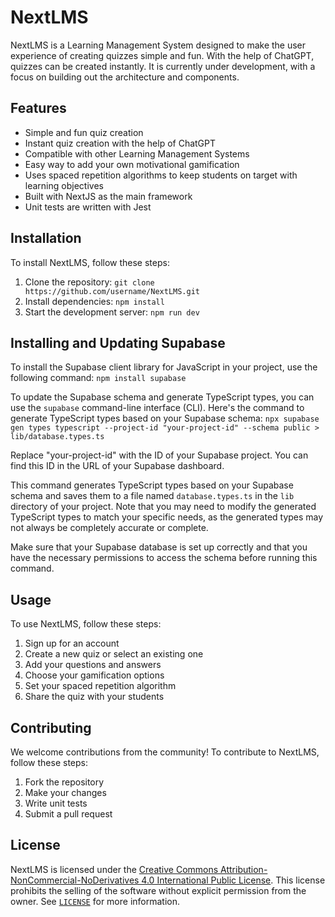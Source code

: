 

# NextLMS

NextLMS is a Learning Management System designed to make the user experience of creating quizzes simple and fun. With the help of ChatGPT, quizzes can be created instantly. It is currently under development, with a focus on building out the architecture and components. 

## Features

- Simple and fun quiz creation
- Instant quiz creation with the help of ChatGPT
- Compatible with other Learning Management Systems
- Easy way to add your own motivational gamification
- Uses spaced repetition algorithms to keep students on target with learning objectives
- Built with NextJS as the main framework
- Unit tests are written with Jest

## Installation

To install NextLMS, follow these steps:

1. Clone the repository: `git clone https://github.com/username/NextLMS.git`
2. Install dependencies: `npm install`
3. Start the development server: `npm run dev`

## Installing and Updating Supabase

To install the Supabase client library for JavaScript in your project, use the following command:
`npm install supabase`

To update the Supabase schema and generate TypeScript types, you can use the `supabase` command-line interface (CLI). Here's the command to generate TypeScript types based on your Supabase schema:
`npx supabase gen types typescript --project-id "your-project-id" --schema public > lib/database.types.ts`

Replace "your-project-id" with the ID of your Supabase project. You can find this ID in the URL of your Supabase dashboard.

This command generates TypeScript types based on your Supabase schema and saves them to a file named `database.types.ts` in the `lib` directory of your project. Note that you may need to modify the generated TypeScript types to match your specific needs, as the generated types may not always be completely accurate or complete.

Make sure that your Supabase database is set up correctly and that you have the necessary permissions to access the schema before running this command.


## Usage

To use NextLMS, follow these steps:

1. Sign up for an account
2. Create a new quiz or select an existing one
3. Add your questions and answers
4. Choose your gamification options
5. Set your spaced repetition algorithm
6. Share the quiz with your students
    
## Contributing

We welcome contributions from the community! To contribute to NextLMS, follow these steps:

1. Fork the repository
2. Make your changes
3. Write unit tests
4. Submit a pull request

## License

NextLMS is licensed under the [Creative Commons Attribution-NonCommercial-NoDerivatives 4.0 International Public License](https://creativecommons.org/licenses/by-nc-nd/4.0/). This license prohibits the selling of the software without explicit permission from the owner. See [`LICENSE`](LICENSE.MD) for more information.
